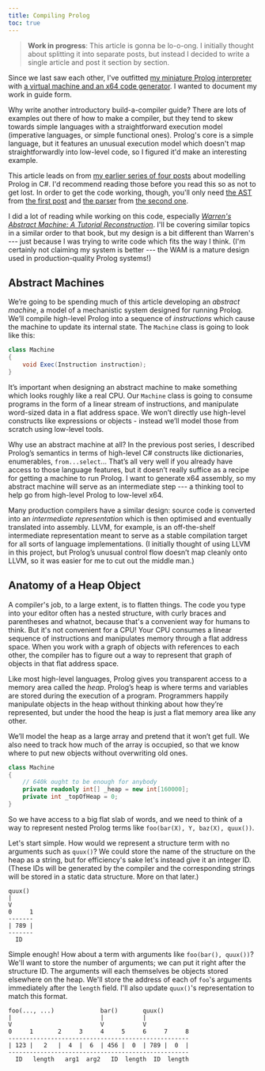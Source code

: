 ```yaml
---
title: Compiling Prolog
toc: true
---
```


> **Work in progress**: This article is gonna be lo-o-ong. I initially thought about splitting it into separate posts, but instead I decided to write a single article and post it section by section.

Since we last saw each other, I've outfitted [my miniature Prolog interpreter](/posts/2019-12-01-write-you-a-prolog.html) with [a virtual machine and an x64 code generator](https://github.com/benjamin-hodgson/Amateurlog/tree/master/Machine). I wanted to document my work in guide form.

Why write another introductory build-a-compiler guide? There are lots of examples out there of how to make a compiler, but they tend to skew towards simple languages with a straightforward execution model (imperative languages, or simple functional ones). Prolog's core is a simple language, but it features an unusual execution model which doesn't map straightforwardly into low-level code, so I figured it'd make an interesting example.

This article leads on from [my earlier series of four posts](/posts/2019-12-01-write-you-a-prolog.html) about modelling Prolog in C#. I'd recommend reading those before you read this so as not to get lost. In order to get the code working, though, you'll only need [the AST](https://github.com/benjamin-hodgson/Amateurlog/blob/master/Syntax.cs) from [the first post](/posts/2019-12-01-write-you-a-prolog.html) and [the parser](https://github.com/benjamin-hodgson/Amateurlog/blob/master/Parser.cs) from [the second one](/posts/2019-12-08-parsing-prolog-with-pidgin.html).

I did a lot of reading while working on this code, especially [_Warren's Abstract Machine: A Tutorial Reconstruction_](http://wambook.sourceforge.net/). I'll be covering similar topics in a similar order to that book, but my design is a bit different than Warren's --- just because I was trying to write code which fits the way I think. (I'm certainly not claiming my system is better --- the WAM is a mature design used in production-quality Prolog systems!)


## Abstract Machines

We’re going to be spending much of this article developing an *abstract machine*, a model of a mechanistic system designed for running Prolog. We’ll compile high-level Prolog into a sequence of *instructions* which cause the machine to update its internal state. The `Machine` class is going to look like this:

```csharp
class Machine
{
    void Exec(Instruction instruction);
}
```

It’s important when designing an abstract machine to make something which looks roughly like a real CPU. Our `Machine` class is going to consume programs in the form of a linear stream of instructions, and manipulate word-sized data in a flat address space. We won’t directly use high-level constructs like expressions or objects - instead we’ll model those from scratch using low-level tools.

Why use an abstract machine at all? In the previous post series, I described Prolog’s semantics in terms of high-level C# constructs like dictionaries, enumerables, `from...select`... That’s all very well if you already have access to those language features, but it doesn’t really suffice as a recipe for getting a machine to run Prolog. I want to generate x64 assembly, so my abstract machine will serve as an intermediate step --- a thinking tool to help go from high-level Prolog to low-level x64.

Many production compilers have a similar design: source code is converted into an *intermediate representation* which is then optimised and eventually translated into assembly. LLVM, for example, is an off-the-shelf intermediate representation meant to serve as a stable compilation target for all sorts of language implementations. (I initially thought of using LLVM in this project, but Prolog’s unusual control flow doesn’t map cleanly onto LLVM, so it was easier for me to cut out the middle man.)


## Anatomy of a Heap Object

A compiler's job, to a large extent, is to flatten things. The code you type into your editor often has a nested structure, with curly braces and parentheses and whatnot, because that's a convenient way for humans to think. But it's not convenient for a CPU! Your CPU consumes a linear sequence of instructions and manipulates memory through a flat address space. When you work with a graph of objects with references to each other, the compiler has to figure out a way to represent that graph of objects in that flat address space.

Like most high-level languages, Prolog gives you transparent access to a memory area called the *heap*. Prolog’s heap is where terms and variables are stored during the execution of a program. Programmers happily manipulate objects in the heap without thinking about how they’re represented, but under the hood the heap is just a flat memory area like any other.

We’ll model the heap as a large array and pretend that it won’t get full. We also need to track how much of the array is occupied, so that we know where to put new objects without overwriting old ones.

```csharp
class Machine
{
    // 640k ought to be enough for anybody
    private readonly int[] _heap = new int[160000];
    private int _topOfHeap = 0;
}
```

So we have access to a big flat slab of words, and we need to think of a way to represent nested Prolog terms like `foo(bar(X), Y, baz(X), quux())`.

Let's start simple. How would we represent a structure term with no arguments such as `quux()`? We could store the name of the structure on the heap as a string, but for efficiency's sake let's instead give it an integer ID. (These IDs will be generated by the compiler and the corresponding strings will be stored in a static data structure. More on that later.)

```
quux()
|
V
0     1
-------
| 789 |
-------
  ID
```

Simple enough! How about a term with arguments like `foo(bar(), quux())`? We'll want to store the number of arguments; we can put it right after the structure ID. The arguments will each themselves be objects stored elsewhere on the heap. We'll store the address of each of `foo`'s arguments immediately after the `length` field. I'll also update `quux()`'s representation to match this format.

```
foo(..., ...)             bar()       quux()
|                         |           |
V                         V           V
0     1       2     3     4     5     6     7     8
---------------------------------------------------
| 123 |   2   |  4  |  6  | 456 |  0  | 789 |  0  |
---------------------------------------------------
  ID   length   arg1  arg2   ID  length  ID  length
```
